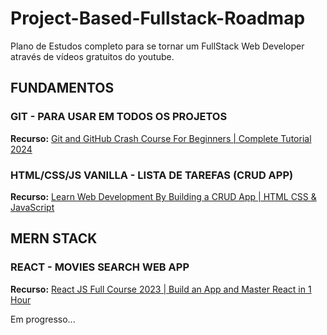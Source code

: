 # Project-Based-Fullstack-Roadmap
Plano de Estudos completo para se tornar um FullStack Web Developer através de vídeos gratuitos do youtube.

## FUNDAMENTOS

### GIT - PARA USAR EM TODOS OS PROJETOS
**Recurso:** [Git and GitHub Crash Course For Beginners | Complete Tutorial 2024](https://www.youtube.com/watch?v=l2yrJtwoC_E)

### HTML/CSS/JS VANILLA - LISTA DE TAREFAS (CRUD APP)
**Recurso:** [Learn Web Development By Building a CRUD App | HTML CSS & JavaScript](https://www.youtube.com/watch?v=bnTdSbCDsmA)

## MERN STACK

### REACT - MOVIES SEARCH WEB APP
**Recurso:** [React JS Full Course 2023 | Build an App and Master React in 1 Hour](https://www.youtube.com/watch?v=b9eMGE7QtTk)

Em progresso...
